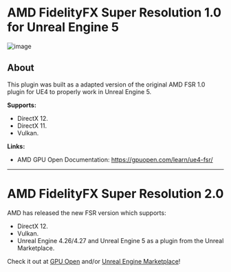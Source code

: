 # AMD FidelityFX Super Resolution 1.0 for Unreal Engine 5
![image](https://user-images.githubusercontent.com/77353979/165979900-9dfd1cb9-7f49-4c5e-8624-79af4d9a5104.png)

## About

This plugin was built as a adapted version of the original AMD FSR 1.0 plugin for UE4 to properly work in Unreal Engine 5.

**Supports:**

* DirectX 12.
* DirectX 11.
* Vulkan.

**Links:**

* AMD GPU Open Documentation: https://gpuopen.com/learn/ue4-fsr/

-----------------------

# AMD FidelityFX Super Resolution 2.0
AMD has released the new FSR version which supports:
* DirectX 12.
* Vulkan. 
* Unreal Engine 4.26/4.27 and Unreal Engine 5 as a plugin from the Unreal Marketplace.

Check it out at [GPU Open](https://gpuopen.com/fidelityfx-superresolution-2/) and/or [Unreal Engine Marketplace](https://marketplace-website-node-launcher-prod.ol.epicgames.com/ue/marketplace/en-US/product/fidelityfx-super-resolution-2)!
